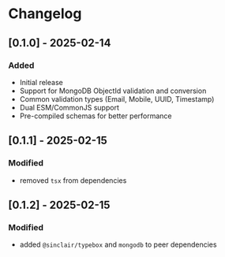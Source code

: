# Changelog

## [0.1.0] - 2025-02-14

### Added

- Initial release
- Support for MongoDB ObjectId validation and conversion
- Common validation types (Email, Mobile, UUID, Timestamp)
- Dual ESM/CommonJS support
- Pre-compiled schemas for better performance

## [0.1.1] - 2025-02-15

### Modified

- removed `tsx` from dependencies

## [0.1.2] - 2025-02-15

### Modified

- added `@sinclair/typebox` and `mongodb` to peer dependencies

